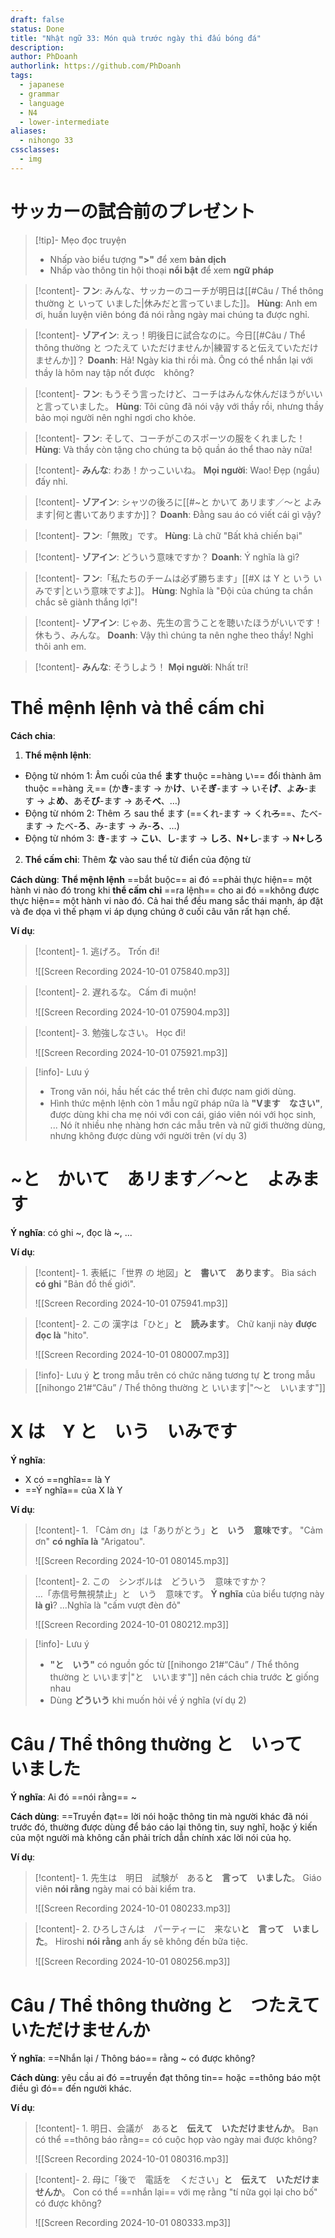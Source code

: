```yaml
---
draft: false
status: Done
title: "Nhật ngữ 33: Món quà trước ngày thi đấu bóng đá"
description:
author: PhDoanh
authorlink: https://github.com/PhDoanh
tags:
  - japanese
  - grammar
  - language
  - N4
  - lower-intermediate
aliases:
  - nihongo 33
cssclasses:
  - img
---
```

# サッカーの試合前のプレゼント
> [!tip]- Mẹo đọc truyện
> - Nhấp vào biểu tượng **">"** để xem **bản dịch**
> - Nhấp vào thông tin hội thoại **nổi bật** để xem **ngữ pháp**

> [!content]- **フン**: みんな、サッカーのコーチが明日は[[#Câu / Thể thông thường と いって いました|休みだと言っていました]]。
> **Hùng**: Anh em ơi, huấn luyện viên bóng đá nói rằng ngày mai chúng ta được nghỉ.

> [!content]- **ゾアイン**: えっ！明後日に試合なのに。今日[[#Câu / Thể thông thường と つたえて いただけませんか|練習すると伝えていただけませんか]]？
> **Doanh**: Hả! Ngày kia thi rồi mà. Ông có thể nhắn lại với thầy là hôm nay tập nốt được　không?

> [!content]- **フン**: もうそう言ったけど、コーチはみんな休んだほうがいいと言っていました。
> **Hùng**: Tôi cũng đã nói vậy với thầy rồi, nhưng thầy bảo mọi người nên nghỉ ngơi cho khỏe.

> [!content]- **フン**: そして、コーチがこのスポーツの服をくれました！
> **Hùng**: Và thầy còn tặng cho chúng ta bộ quần áo thể thao này nữa!

> [!content]- **みんな**: わあ！かっこいいね。
> **Mọi người**: Wao! Đẹp (ngầu) đấy nhỉ.

> [!content]- **ゾアイン**: シャツの後ろに[[#~と かいて あリます／～と よみます|何と書いてありますか]]？
> **Doanh**: Đằng sau áo có viết cái gì vậy?

> [!content]- **フン**:「無敗」です。
> **Hùng**: Là chữ "Bất khả chiến bại"

> [!content]- **ゾアイン**: どういう意味ですか？
> **Doanh**: Ý nghĩa là gì?

> [!content]- **フン**:「私たちのチームは必ず勝ちます」[[#X は Y と いう いみです|という意味ですよ]]。
> **Hùng**: Nghĩa là "Đội của chúng ta chắn chắc sẽ giành thắng lợi"!

> [!content]- **ゾアイン**: じゃあ、先生の言うことを聴いたほうがいいです！休もう、みんな。
> **Doanh**: Vậy thì chúng ta nên nghe theo thầy! Nghỉ thôi anh em.

> [!content]- **みんな**: そうしよう！
> **Mọi người**: Nhất trí!

# Thể mệnh lệnh và thể cấm chỉ
**Cách chia**:
1. **Thể mệnh lệnh**:
- Động từ nhóm 1: Âm cuối của thể **ます** thuộc ==hàng い== đổi thành âm thuộc ==hàng え== (か**き**-ます $\rightarrow$ か**け**、いそ**ぎ**-ます $\rightarrow$ いそ**げ**、よ**み**-ます $\rightarrow$ よ**め**、あそ**び**-ます $\rightarrow$ あそ**べ**、…)
- Động từ nhóm 2: Thêm ろ sau thể ます (==くれ-ます $\rightarrow$ くれ~~ろ~~==、たべ-ます $\rightarrow$ たべ-**ろ**、み-ます $\rightarrow$ み-**ろ**、…)
- Động từ nhóm 3: **き**-ます $\rightarrow$ **こい**、**し**-ます $\rightarrow$ **しろ**、**N+し**-ます $\rightarrow$ **N+しろ**

2. **Thể cấm chỉ**: Thêm **な** vào sau thể từ điển của động từ

**Cách dùng**: **Thể mệnh lệnh** ==bắt buộc== ai đó ==phải thực hiện== một hành vi nào đó trong khi **thể cấm chỉ** ==ra lệnh== cho ai đó ==không được thực hiện== một hành vi nào đó. Cả hai thể đều mang sắc thái mạnh, áp đặt và đe dọa vì thế phạm vi áp dụng chúng ở cuối câu văn rất hạn chế.

**Ví dụ**:
> [!content]- 1\. 逃げろ。
> Trốn đi!
> 
> ![[Screen Recording 2024-10-01 075840.mp3]]

> [!content]- 2\. 遅れるな。
> Cấm đi muộn!
> 
> ![[Screen Recording 2024-10-01 075904.mp3]]

> [!content]- 3\. 勉強しなさい。
> Học đi!
> 
> ![[Screen Recording 2024-10-01 075921.mp3]]

> [!info]- Lưu ý
> - Trong văn nói, hầu hết các thể trên chỉ được nam giới dùng. 
> - Hình thức mệnh lệnh còn 1 mẫu ngữ pháp nữa là **"Vます　なさい"**, được dùng khi cha mẹ nói với con cái, giáo viên nói với học sinh, ... Nó ít nhiều nhẹ nhàng hơn các mẫu trên và nữ giới thường dùng, nhưng không được dùng với người trên (ví dụ 3)

# ~と　かいて　あリます／～と　よみます
**Ý nghĩa**: có ghi ~, đọc là ~, ...

**Ví dụ**:
> [!content]- 1\. 表紙に「世界 の 地図」**と　書いて　あります**。
> Bìa sách **có ghi** "Bản đồ thế giới".
> 
> ![[Screen Recording 2024-10-01 075941.mp3]]

> [!content]- 2\. この 漢字は「ひと」**と　読みます**。
> Chữ kanji này **được đọc là** "hito".
> 
> ![[Screen Recording 2024-10-01 080007.mp3]]

> [!info]- Lưu ý
> **と** trong mẫu trên có chức năng tương tự **と** trong mẫu [[nihongo 21#“Câu” / Thể thông thường と いいます|"～と　いいます"]]

# X は　Y と　いう　いみです
**Ý nghĩa**: 
- X có ==nghĩa== là Y 
- ==Ý nghĩa== của X là Y

**Ví dụ**:
> [!content]- 1\. 「Cảm ơn」は「ありがとう」**と　いう　意味です**。
> "Cảm ơn" **có nghĩa là** "Arigatou".
> 
> ![[Screen Recording 2024-10-01 080145.mp3]]

> [!content]- 2\. この　シンボルは　どういう　意味ですか？<br>…「赤信号無視禁止」と　いう　意味です。
> **Ý nghĩa** của biểu tượng này **là gì**?
> ...Nghĩa là "cấm vượt đèn đỏ"
> 
> ![[Screen Recording 2024-10-01 080212.mp3]]

> [!info]- Lưu ý
> - **"と　いう"** có nguồn gốc từ [[nihongo 21#“Câu” / Thể thông thường と いいます|"と　いいます"]] nên cách chia trước **と** giống nhau
> - Dùng **どういう** khi muốn hỏi về ý nghĩa (ví dụ 2)

# Câu / Thể thông thường と　いって　いました 
**Ý nghĩa**: Ai đó ==nói rằng== ~

**Cách dùng**: ==Truyền đạt== lời nói hoặc thông tin mà người khác đã nói trước đó, thường được dùng để báo cáo lại thông tin, suy nghĩ, hoặc ý kiến của một người mà không cần phải trích dẫn chính xác lời nói của họ.

**Ví dụ**:
> [!content]- 1\. 先生は　明日　試験が　ある**と　言って　いました**。
> Giáo viên **nói rằng** ngày mai có bài kiểm tra.
> 
> ![[Screen Recording 2024-10-01 080233.mp3]]

> [!content]- 2\. ひろしさんは　パーティーに　来ない**と　言って　いました**。
> Hiroshi **nói rằng** anh ấy sẽ không đến bữa tiệc.
> 
> ![[Screen Recording 2024-10-01 080256.mp3]]

# Câu / Thể thông thường と　つたえて　いただけませんか
**Ý nghĩa**: ==Nhắn lại / Thông báo== rằng ~ có được không?

**Cách dùng**: yêu cầu ai đó ==truyền đạt thông tin== hoặc ==thông báo một điều gì đó== đến người khác.

**Ví dụ**:
> [!content]- 1\. 明日、会議が　ある**と　伝えて　いただけませんか**。
> Bạn có thể ==thông báo rằng== có cuộc họp vào ngày mai được không?
> 
> ![[Screen Recording 2024-10-01 080316.mp3]]

> [!content]- 2\. 母に「後で　電話を　ください」**と　伝えて　いただけませんか**。
> Con có thể ==nhắn lại== với mẹ rằng "tí nữa gọi lại cho bố" có được không?
> 
> ![[Screen Recording 2024-10-01 080333.mp3]]






